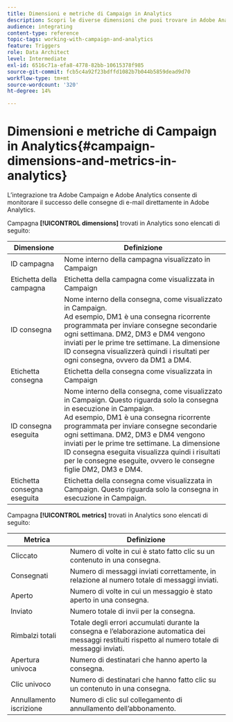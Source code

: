 ```yaml
---
title: Dimensioni e metriche di Campaign in Analytics
description: Scopri le diverse dimensioni che puoi trovare in Adobe Analytics per iniziare a tracciare le consegne e-mail da Adobe Campaign.
audience: integrating
content-type: reference
topic-tags: working-with-campaign-and-analytics
feature: Triggers
role: Data Architect
level: Intermediate
exl-id: 6516c71a-efa8-4778-82bb-10615378f985
source-git-commit: fcb5c4a92f23bdffd1082b7b044b5859dead9d70
workflow-type: tm+mt
source-wordcount: '320'
ht-degree: 14%

---
```


# Dimensioni e metriche di Campaign in Analytics{#campaign-dimensions-and-metrics-in-analytics}

L’integrazione tra Adobe Campaign e Adobe Analytics consente di monitorare il successo delle consegne di e-mail direttamente in Adobe Analytics.

Campagna **[!UICONTROL dimensions]** trovati in Analytics sono elencati di seguito:

<table> 
 <thead> 
  <tr> 
   <th> Dimensione<br /> </th> 
   <th> Definizione<br /> </th> 
  </tr> 
 </thead> 
 <tbody> 
  <tr> 
   <td> ID campagna<br /> </td> 
   <td> Nome interno della campagna visualizzato in Campaign<br /> </td> 
  </tr> 
  <tr> 
   <td> Etichetta della campagna<br /> </td> 
   <td> Etichetta della campagna come visualizzata in Campaign<br /> </td> 
  </tr> 
  <tr> 
   <td> ID consegna<br /> </td> 
   <td> Nome interno della consegna, come visualizzato in Campaign.<br /> Ad esempio, DM1 è una consegna ricorrente programmata per inviare consegne secondarie ogni settimana. DM2, DM3 e DM4 vengono inviati per le prime tre settimane. La dimensione ID consegna visualizzerà quindi i risultati per ogni consegna, ovvero da DM1 a DM4. <br /> </td> 
  </tr> 
  <tr> 
   <td> Etichetta consegna<br /> </td> 
   <td> Etichetta della consegna come visualizzata in Campaign<br /> </td> 
  </tr> 
  <tr> 
   <td> ID consegna eseguita<br /> </td> 
   <td> Nome interno della consegna, come visualizzato in Campaign. Questo riguarda solo la consegna in esecuzione in Campaign.<br /> Ad esempio, DM1 è una consegna ricorrente programmata per inviare consegne secondarie ogni settimana. DM2, DM3 e DM4 vengono inviati per le prime tre settimane. La dimensione ID consegna eseguita visualizza quindi i risultati per le consegne eseguite, ovvero le consegne figlie DM2, DM3 e DM4. <br /> </td> 
  </tr> 
  <tr> 
   <td> Etichetta consegna eseguita<br /> </td> 
   <td> Etichetta della consegna come visualizzata in Campaign. Questo riguarda solo la consegna in esecuzione in Campaign.<br /> </td> 
  </tr> 
 </tbody> 
</table>

Campagna **[!UICONTROL metrics]** trovati in Analytics sono elencati di seguito:

<table> 
 <thead> 
  <tr> 
   <th> Metrica<br /> </th> 
   <th> Definizione<br /> </th> 
  </tr> 
 </thead> 
 <tbody> 
  <tr> 
   <td> Cliccato<br /> </td> 
   <td> Numero di volte in cui è stato fatto clic su un contenuto in una consegna.<br /> </td> 
  </tr> 
  <tr> 
   <td> Consegnati<br /> </td> 
   <td> Numero di messaggi inviati correttamente, in relazione al numero totale di messaggi inviati.<br /> </td> 
  </tr> 
  <tr> 
   <td> Aperto<br /> </td> 
   <td> Numero di volte in cui un messaggio è stato aperto in una consegna.<br /> </td> 
  </tr> 
  <tr> 
   <td> Inviato<br /> </td> 
   <td> Numero totale di invii per la consegna.<br /> </td> 
  </tr> 
  <tr> 
   <td> Rimbalzi totali<br /> </td> 
   <td> Totale degli errori accumulati durante la consegna e l’elaborazione automatica dei messaggi restituiti rispetto al numero totale di messaggi inviati.<br /> </td> 
  </tr> 
  <tr> 
   <td> Apertura univoca<br /> </td> 
   <td> Numero di destinatari che hanno aperto la consegna.<br /> </td> 
  </tr> 
  <tr> 
   <td> Clic univoco<br /> </td> 
   <td> Numero di destinatari che hanno fatto clic su un contenuto in una consegna.<br /> </td> 
  </tr> 
  <tr> 
   <td> Annullamento iscrizione<br /> </td> 
   <td> Numero di clic sul collegamento di annullamento dell’abbonamento.<br /> </td> 
  </tr> 
 </tbody> 
</table>
